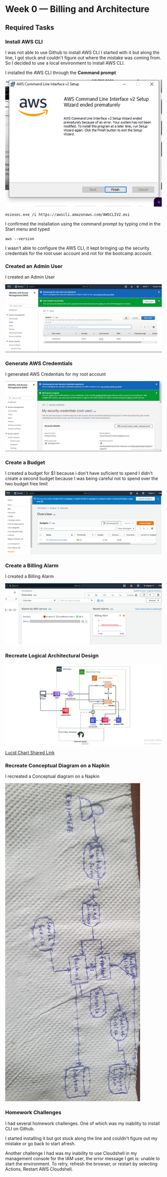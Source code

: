 # Week 0 — Billing and Architecture

## Required Tasks

### Install AWS CLI

I was not able to use Github to install AWS CLI 
I started with it but along the line, I got stuck and couldn't figure out where the mistake was coming from.
So I decided to use a local environment to install AWS CLI.

I installed the AWS CLI through the **Command prompt**

![Installed AWS CLI](assets/AWS%20CLI.PNG)
```
msiexec.exe /i https://awscli.amazonaws.com/AWSCLIV2.msi

```
I confirmed the installation using the command prompt by typing cmd in the Start menu and typed 
```
aws --version
```
I wasn't able to configure the AWS CLI, it kept bringing up the security credentials for the root user account and not for the bootcamp account.

### Created an Admin User

I created an Admin User

![Image of Admin User created](assets/IAM.JPG)

### Generate AWS Credemtials

I generated AWS Credentials for my root account

![Image of AWS Credentials generated](assets/MFA.JPG)

### Create a Budget

I created a budget for $1 because i don't have suficient to spend
I didn't create a second budget because I was being careful not to spend over the two budget free limit

![Image of budget created](assets/Create-a-Budget.PNG)

### Create a Billing Alarm

I created a Billing Alarm

![Image of billing alarm](assets/AWS-Billing-Alarm-created.PNG)

### Recreate Logical Architectural Design

![Logical Architectural Diagram](assets/Cruddur-Conceptual-Diagram.PNG)

[Lucid Chart Shared Link](https://lucid.app/lucidchart/ba316896-b76f-4c55-8286-cc4ebb656e8a/edit?viewport_loc=-83%2C-2%2C1874%2C876%2C0_0&invitationId=inv_4598a208-bd60-490b-ba3f-5e5f318b1ec2)

### Recreate Conceptual Diagram on a Napkin

I recreated a Conceptual diagram on a Napkin

![Image of Conceptual Diagram on a Napkin](assets/Napkin.jpg)

### Homework Challenges

I had several homework challenges. One of which was my inability to install CLI on Github.

I started installing it but got stuck along the line and couldn't figure out my mistake or go back to start afresh.

Another challenge I had was my inability to use Cloudshell in my management console for the IAM user, the error message I get is: unable to start the environment. To retry, refresh the browser, or restart by selecting Actions, Restart AWS Cloudshell. 


